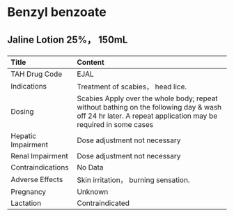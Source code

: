 # Benzyl benzoate

## Jaline Lotion 25%， 150mL

##### 

| Title              | Content                                                                                                                                                   |
|:-------------------|:----------------------------------------------------------------------------------------------------------------------------------------------------------|
| TAH Drug Code      | EJAL                                                                                                                                                      |
| Indications        | Treatment of scabies， head lice.                                                                                                                         |
| Dosing             | Scabies Apply over the whole body; repeat without bathing on the following day & wash off 24 hr later. A repeat application may be required in some cases |
| Hepatic Impairment | Dose adjustment not necessary                                                                                                                             |
| Renal Impairment   | Dose adjustment not necessary                                                                                                                             |
| Contraindications  | No Data                                                                                                                                                   |
| Adverse Effects    | Skin irritation， burning sensation.                                                                                                                      |
| Pregnancy          | Unknown                                                                                                                                                   |
| Lactation          | Contraindicated                                                                                                                                           |

